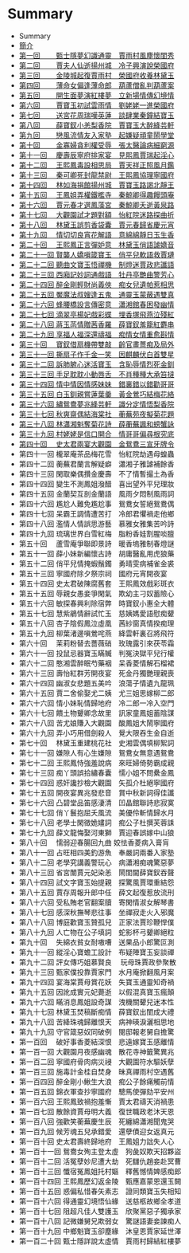 # Summary

* Summary
* [簡介](README.md)
* [第一回　　 甄士隱夢幻識通靈　賈雨村風塵懷閨秀](/chapter001.md)
* [第二回　　 賈夫人仙逝揚州城　冷子興演說榮國府](/chapter002.md)
* [第三回　　 金陵城起復賈雨村　榮國府收養林黛玉](/chapter003.md)
* [第四回　　 薄命女偏逢薄命郎　葫蘆僧亂判葫蘆案](/chapter004.md)
* [第五回　　 開生面夢演紅樓夢　立新場情傳幻境情](/chapter005.md)
* [第六回　　 賈寶玉初試雲雨情　劉姥姥一進榮國府](/chapter006.md)
* [第七回　　 送宮花周瑞嘆英蓮　談肆業秦鐘結寶玉](/chapter007.md)
* [第八回　　 薛寶釵小恙梨香院　賈寶玉大醉絳芸軒](/chapter008.md)
* [第九回　　 戀風流情友入家塾　起嫌疑頑童鬧學堂](/chapter009.md)
* [第十回　　 金寡婦貪利權受辱　張太醫論病細窮源](/chapter010.md)
* [第十一回　 慶壽辰寧府排家宴　見熙鳳賈瑞起淫心](/chapter011.md)
* [第十二回　 王熙鳳毒設相思局　賈天祥正照風月鑑](/chapter012.md)
* [第十三回　 秦可卿死封龍禁尉　王熙鳳協理寧國府](/chapter013.md)
* [第十四回　 林如海捐館揚州城　賈寶玉路謁北靜王](/chapter014.md)
* [第十五回　 王鳳姐弄權鐵檻寺　秦鯨卿得趣饅頭庵](/chapter015.md)
* [第十六回　 賈元春才選鳳藻宮　秦鯨卿夭逝黃泉路](/chapter016.md)
* [第十七回　 大觀園試才題對額　怡紅院迷路探曲折](/chapter017.md)
* [第十八回　 林黛玉誤剪香袋囊　賈元春歸省慶元宵](/chapter018.md)
* [第十九回　 情切切良宵花解語　意綿綿靜日玉生香](/chapter019.md)
* [第二十回　 王熙鳳正言彈妒意　林黛玉俏語謔嬌音](/chapter020.md)
* [第二十一回 賢襲人嬌嗔箴寶玉　俏平兒軟語救賈璉](/chapter021.md)
* [第二十二回 聽曲文寶玉悟禪機　制燈迷賈政悲讖語](/chapter022.md)
* [第二十三回 西廂記妙詞通戲語　牡丹亭艷曲警芳心](/chapter023.md)
* [第二十四回 醉金剛輕財尚義俠　痴女兒遺帕惹相思](/chapter024.md)
* [第二十五回 魘魔法叔嫂逢五鬼　通靈玉蒙蔽遇雙真](/chapter025.md)
* [第二十六回 蜂腰橋設言傳密意　瀟湘館春困發幽情](/chapter026.md)
* [第二十七回 滴翠亭楊妃戲彩蝶　埋香塚飛燕泣殘紅](/chapter027.md)
* [第二十八回 蔣玉菡情贈茜香羅　薛寶釵羞籠紅麝串](/chapter028.md)
* [第二十九回 享福人福深還禱福　痴情女情重愈斟情](/chapter029.md)
* [第三十回　 寶釵借扇機帶雙敲　齡官畫薔痴及局外](/chapter030.md)
* [第三十一回 撕扇子作千金一笑　因麒麟伏白首雙星](/chapter031.md)
* [第三十二回 訴肺腑心迷活寶玉　含恥辱情烈死金釧](/chapter032.md)
* [第三十三回 手足耽耽小動唇舌　不肖種種大承笞撻](/chapter033.md)
* [第三十四回 情中情因情感妹妹　錯裏錯以錯勸哥哥](/chapter034.md)
* [第三十五回 白玉釧親嘗蓮葉羹　黃金鶯巧結梅花絡](/chapter035.md)
* [第三十六回 繡鴛鴦夢兆絳芸軒　識分定情悟梨香院](/chapter036.md)
* [第三十七回 秋爽齋偶結海棠社　蘅蕪苑夜擬菊花題](/chapter037.md)
* [第三十八回 林瀟湘魁奪菊花詩　薛蘅蕪諷和螃蟹詠](/chapter038.md)
* [第三十九回 村姥姥是信口開合　情哥哥偏尋根究底](/chapter039.md)
* [第四十回　 史太君兩宴大觀園　金鴛鴦三宣牙牌令](/chapter040.md)
* 第四十一回 櫳翠庵茶品梅花雪　怡紅院劫遇母蝗蟲
* 第四十二回 蘅蕪君蘭言解疑癖　瀟湘子雅謔補餘香
* 第四十三回 閑取樂偶攢金慶壽　不了情暫撮土為香
* 第四十四回 變生不測鳳姐潑醋　喜出望外平兒理妝
* 第四十五回 金蘭契互剖金蘭語　風雨夕悶制風雨詞
* 第四十六回 尷尬人難免尷尬事　鴛鴦女誓絕鴛鴦偶
* 第四十七回 呆霸王調情遭苦打　冷郎君懼禍走他鄉
* 第四十八回 濫情人情誤思游藝　慕雅女雅集苦吟詩
* 第四十九回 琉璃世界白雪紅梅　脂粉香娃割腥啖膻
* 第五十回　 蘆雪庵爭聯即景詩　暖香塢雅制春燈謎
* 第五十一回 薛小妹新編懷古詩　胡庸醫亂用虎狼藥
* 第五十二回 俏平兒情掩蝦鬚鐲　勇晴雯病補雀金裘
* 第五十三回 寧國府除夕祭宗祠　國府元宵開夜宴
* 第五十四回 史太君破陳腐舊套　王熙鳳效戲彩斑衣
* 第五十五回 辱親女愚妾爭閑氣　欺幼主刁奴蓄險心
* 第五十六回 敏探春興利除宿弊　時寶釵小惠全大體
* 第五十七回 慧紫鵑情辭試忙玉　慈姨媽愛語慰痴顰
* 第五十八回 杏子陰假鳳泣虛凰　茜紗窗真情揆痴理
* 第五十九回 柳葉渚邊嗔鶯咤燕　絳雲軒裏召將飛符
* 第六十回　 茉莉粉替去薔薇硝　玫瑰露引來茯苓霜
* 第六十一回 投鼠忌器寶玉瞞贓　判冤決獄平兒行權
* 第六十二回 憨湘雲醉眠芍藥裀　呆香菱情解石榴裙
* 第六十三回 壽怡紅群芳開夜宴　死金丹獨艷理親喪
* 第六十四回 幽淑女悲題五美吟　浪蕩子情遺九龍珮
* 第六十五回 賈二舍偷娶尤二姨　尤三姐思嫁柳二郎
* 第六十六回 情小妹恥情歸地府　冷二郎一冷入空門
* 第六十七回 饋土物顰卿念故里　訊家童鳳姐蓄陰謀
* 第六十八回 苦尤娘賺入大觀園　酸鳳姐大鬧寧國府
* 第六十九回 弄小巧用借劍殺人　覺大限吞生金自逝
* 第七十回　 林黛玉重建桃花社　史湘雲偶填柳絮詞
* 第七十一回 嫌隙人有心生嫌隙　鴛鴦女無意遇鴛鴦
* 第七十二回 王熙鳳恃強羞說病　來旺婦倚勢霸成親
* 第七十三回 痴丫頭誤拾繡春囊　懦小姐不問纍金鳳
* 第七十四回 惑奸讒抄檢大觀園　矢孤介杜絕寧國府
* 第七十五回 開夜宴異兆發悲音　賞中秋新詞得佳讖
* 第七十六回 凸碧堂品笛感淒清　凹晶館聯詩悲寂寞
* 第七十七回 俏丫鬟抱屈夭風流　美優伶斬情歸水月
* 第七十八回 老學士閑徵姽嫿詞　痴公子杜撰芙蓉誄
* 第七十九回 薛文龍悔娶河東獅　賈迎春誤嫁中山狼
* 第八十回　 懦弱迎春腸回九曲 姣怯香菱病入膏肓
* 第八十一回 占旺相四美釣游魚　奉嚴詞兩番入家塾
* 第八十二回 老學究講義警玩心　病瀟湘痴魂驚惡夢
* 第八十三回 省宮闈賈元妃染恙　鬧閨閫薛寶釵吞聲
* 第八十四回 試文字寶玉始提親　探驚風賈環重結怨
* 第八十五回 賈存周報升郎中任　薛文起復惹放流刑
* 第八十六回 受私賄老官翻案牘　寄閑情淑女解琴書
* 第八十七回 感深秋撫琴悲往事　坐禪寂走火入邪魔
* 第八十八回 博庭歡寶玉贊孤兒　正家法賈珍鞭悍僕
* 第八十九回 人亡物在公子填詞　蛇影杯弓顰卿絕粒
* 第九十回　 失綿衣貧女耐嗷嘈　送果品小郎驚叵測
* 第九十一回 縱淫心寶蟾工設計　布疑陣寶玉妄談禪
* 第九十二回 評女傳巧姐慕賢良 　玩母珠賈政參聚散
* 第九十三回 甄家僕投靠賈家門　水月庵掀翻風月案
* 第九十四回 宴海棠賈母賞花妖　失寶玉通靈知奇禍
* 第九十五回 因訛成實元妃薨逝　以假混真寶玉瘋顛
* 第九十六回 瞞消息鳳姐設奇謀　洩機關顰兒迷本性
* 第九十七回 林黛玉焚稿斷痴情　薛寶釵出閨成大禮
* 第九十八回 苦絳珠魂歸離恨天　病神瑛淚灑相思地
* 第九十九回 守官箴惡奴同破例　閱邸報老舅自擔驚
* 第一百回　 破好事香菱結深恨　悲遠嫁寶玉感離情
* 第一百一回 大觀園月夜感幽魂　散花寺神籤驚異兆
* 第一百二回 寧國府骨肉病災祲　大觀園符水驅妖孽
* 第一百三回 施毒計金桂自焚身　昧真禪雨村空遇舊
* 第一百四回 醉金剛小鰍生大浪　痴公子餘痛觸前情
* 第一百五回 錦衣軍查抄寧國府　驄馬使彈劾平安州
* 第一百六回 王熙鳳致禍抱羞慚　賈太君禱天消禍患
* 第一百七回 散餘資賈母明大義　復世職政老沐天恩
* 第一百八回 強歡笑蘅蕪慶生辰　死纏綿瀟湘聞鬼哭
* 第一百九回 候芳魂五兒承錯愛　還孽債迎女返真元
* 第一百十回 史太君壽終歸地府　王鳳姐力詘失人心
* 第一百十一回 鴛鴦女殉主登太虛　狗彘奴欺天招夥盜
* 第一百十二回 活冤孽妙尼遭大劫　死讎仇趙妾赴冥曹
* 第一百十三回 懺宿冤鳳姐托村嫗　釋舊憾情婢感痴郎
* 第一百十四回 王熙鳳歷幻返金陵　甄應嘉蒙恩還玉闕
* 第一百十五回 惑偏私惜春矢素志　證同類寶玉失相知
* 第一百十六回 得通靈幻境悟仙緣　送慈柩故鄉全孝道
* 第一百十七回 阻超凡佳人雙護玉　欣聚黨惡子獨承家
* 第一百十八回 記微嫌舅兄欺弱女　驚謎語妻妾諫痴人
* 第一百十九回 中鄉魁寶玉卻塵緣　沐皇恩賈家延世澤
* 第一百二十回 甄士隱詳說太虛情　賈雨村歸結紅樓夢



